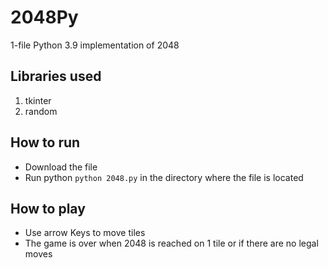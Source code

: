 # 2048Py
1-file Python 3.9 implementation of 2048

## Libraries used
1. tkinter
2. random

## How to run
- Download the file
- Run python `python 2048.py` in the directory where the file is located

## How to play
- Use arrow Keys to move tiles
- The game is over when 2048 is reached on 1 tile or if there are no legal moves
